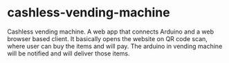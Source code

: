 # cashless-vending-machine
Cashless vending machine. A web app that connects Arduino and a web browser based client. It basically opens the website on QR code scan, where user can buy the items and will pay. The arduino in vending machine will be notified and will deliver those items. 
